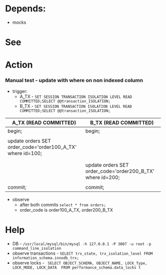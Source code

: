 # Depends:

- mocks

# See

# Action

### Manual test - update with where on non indexed column

- trigger:
    - A_TX - `SET SESSION TRANSACTION ISOLATION LEVEL READ COMMITTED;SELECT @@transaction_ISOLATION;`
    - B_TX - `SET SESSION TRANSACTION ISOLATION LEVEL READ COMMITTED;SELECT @@transaction_ISOLATION;`

| A_TX (READ COMMITTED)                                       | B_TX (READ COMMITTED)                                      |
|-------------------------------------------------------------|------------------------------------------------------------|
| begin;                                                      | begin;                                                     |                                            
|                                                             |                                                            |
| update orders SET order_code='order100_A_TX' where id=100;  |                                                            |
|                                                             |                                                            |
|                                                             |                                                            | 
|                                                             | update orders SET order_code='order200_B_TX' where id=200; | 
|                                                             |                                                            |
| commit;                                                     | commit;                                                    |

- observe
  - after both commits `select * from orders;`
   - order_code is order100_A_TX, order200_B_TX 


# Help

- DB - `/usr/local/mysql/bin/mysql -h 127.0.0.1 -P 3007 -u root -p command_line_isolation`
- observe transactions - `SELECT trx_state, trx_isolation_level FROM information_schema.innodb_trx;`
- observe locks - ` SELECT OBJECT_SCHEMA, OBJECT_NAME, LOCK_Type, LOCK_MODE, LOCK_DATA  FROM performance_schema.data_locks t`
